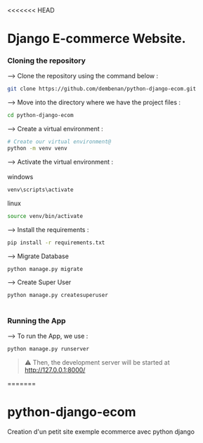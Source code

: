 <<<<<<< HEAD
# Django E-commerce Website.

### Cloning the repository

--> Clone the repository using the command below :
```bash
git clone https://github.com/dembenan/python-django-ecom.git

```

--> Move into the directory where we have the project files : 
```bash
cd python-django-ecom

```

--> Create a virtual environment :
```bash
# Create our virtual environment@
python -m venv venv

```

--> Activate the virtual environment : <br><br>
windows
```bash
venv\scripts\activate

```
linux
```bash
source venv/bin/activate

```

--> Install the requirements :
```bash
pip install -r requirements.txt

```

--> Migrate Database
```bash
python manage.py migrate

```

--> Create Super User
```bash
python manage.py createsuperuser

```

#

### Running the App

--> To run the App, we use :
```bash
python manage.py runserver

```

> ⚠ Then, the development server will be started at http://127.0.0.1:8000/

=======
# python-django-ecom
Creation d'un petit site exemple ecommerce avec python django
